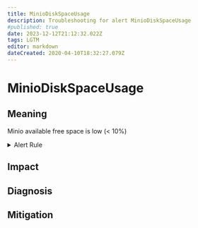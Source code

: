 ```yaml
---
title: MinioDiskSpaceUsage
description: Troubleshooting for alert MinioDiskSpaceUsage
#published: true
date: 2023-12-12T21:12:32.022Z
tags: LGTM
editor: markdown
dateCreated: 2020-04-10T18:32:27.079Z
---
```


# MinioDiskSpaceUsage

## Meaning
[//]: # "Short paragraph that explains what the alert means"
Minio available free space is low (< 10%)

<details>
  <summary>Alert Rule</summary>

  ```yaml
alert: MinioDiskSpaceUsage
expr: disk_storage_available / disk_storage_total * 100 < 10
for: 0m
labels:
    severity: warning
annotations:
    summary: Minio disk space usage (instance {{ $labels.instance }})
    description: |-
        Minio available free space is low (< 10%)
          VALUE = {{ $value }}
          LABELS = {{ $labels }}
    runbook: https://github.com/srerun/prometheus-alerts/content/runbooks/MinioDiskSpaceUsage

  ```
</details>


## Impact
[//]: # "What could / will happen if the alert is not addressed"



## Diagnosis
[//]: # "Steps to take to identify the cause of the problem"



## Mitigation
[//]: # "The steps necessary to resolve the alert"
